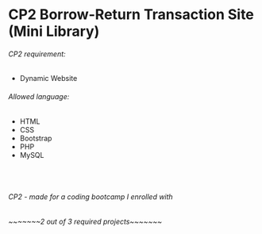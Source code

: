 
# CP2 Borrow-Return Transaction Site (Mini Library)

<h6>CP2 requirement:</h6>
<ul> 
  <li>Dynamic Website</li> 
</ul>

<h6>Allowed language:</h6>
<ul>
  <li>HTML</li>
  <li>CSS</li>
  <li>Bootstrap</li>
  <li>PHP</li>
  <li>MySQL</li>
</ul>

<br><br>
<h6>CP2 - made for a coding bootcamp I enrolled with</h6>
<h6>~~~~~~~2 out of 3 required projects~~~~~~~</h6>
